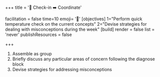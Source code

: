 +++
title = '📝 Check-in ➡️ Coordinate'

facilitation = false
time=10
emoji= '🧩'
[objectives]
1="Perform quick temperature check on the current concepts"
2="Devise strategies for dealing with misconceptions during the week"
[build]
  render = false
  list = 'never'
  publishResources = false

+++

1. Assemble as group
2. Briefly discuss any particular areas of concern following the diagnose block
3. Devise strategies for addressing misconceptions
